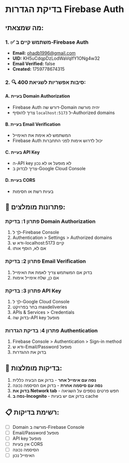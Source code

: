 # בדיקת הגדרות Firebase Auth

## מה שמצאתי:

### 1. ✅ משתמש קיים ב-Firebase Auth
- **Email:** ohadb1996@gmail.com
- **UID:** KH5uCdqpDzLodWaVqIfY1ONg4w32
- **Email Verified:** false
- **Created:** 1759778674315

### 2. 🔍 סיבות אפשריות לשגיאת 400:

#### A. בעיית Domain Authorization
- Firebase Auth דורש שה-Domain יהיה מורשה
- צריך להוסיף `localhost:5173` ל-Authorized domains

#### B. בעיית Email Verification
- המשתמש לא אימת את האימייל
- Firebase Auth יכול לדרוש אימות לפני התחברות

#### C. בעיית API Key
- ה-API key לא מופעל או לא נכון
- צריך לבדוק ב-Google Cloud Console

#### D. בעיית CORS
- בעיות רשת או חסימות

## 🔧 פתרונות מומלצים:

### פתרון 1: בדיקת Domain Authorization
1. לך ל-Firebase Console
2. Authentication > Settings > Authorized domains
3. ודא ש-localhost:5173 קיים
4. אם לא, הוסף אותו

### פתרון 2: בדיקת Email Verification
1. בדוק אם המשתמש צריך לאמת את האימייל
2. אם כן, שלח אימייל אימות

### פתרון 3: בדיקת API Key
1. לך ל-Google Cloud Console
2. בחר בפרויקט maxdeliveries
3. APIs & Services > Credentials
4. בדוק שה-API key מופעל

### פתרון 4: בדיקת הגדרות Authentication
1. Firebase Console > Authentication > Sign-in method
2. ודא ש-Email/Password מופעל
3. בדוק את ההגדרות

## 🧪 בדיקות מומלצות:

1. **נסה עם אימייל אחר** - בדוק אם הבעיה כללית
2. **נסה עם סיסמה אחרת** - בדוק אם הסיסמה נכונה
3. **בדוק את Network tab** - חפש פרטים נוספים על השגיאה
4. **נסה ב-Incognito** - בדוק אם יש בעיות cache

## 📋 רשימת בדיקות:

- [ ] Domain מורשה ב-Firebase Console
- [ ] Email/Password מופעל
- [ ] API key מופעל
- [ ] אין בעיות CORS
- [ ] הסיסמה נכונה
- [ ] האימייל נכון
